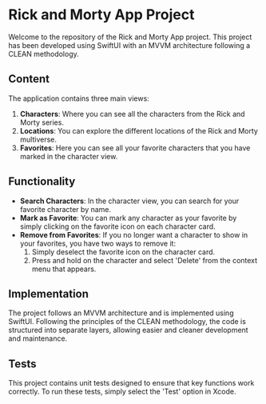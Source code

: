 
# Rick and Morty App Project

Welcome to the repository of the Rick and Morty App project. This project has been developed using SwiftUI with an MVVM architecture following a CLEAN methodology.

## Content

The application contains three main views:

1. **Characters**: Where you can see all the characters from the Rick and Morty series.
2. **Locations**: You can explore the different locations of the Rick and Morty multiverse.
3. **Favorites**: Here you can see all your favorite characters that you have marked in the character view.

## Functionality

- **Search Characters**: In the character view, you can search for your favorite character by name.
- **Mark as Favorite**: You can mark any character as your favorite by simply clicking on the favorite icon on each character card.
- **Remove from Favorites**: If you no longer want a character to show in your favorites, you have two ways to remove it:
    1. Simply deselect the favorite icon on the character card.
    2. Press and hold on the character and select 'Delete' from the context menu that appears.

## Implementation

The project follows an MVVM architecture and is implemented using SwiftUI. Following the principles of the CLEAN methodology, the code is structured into separate layers, allowing easier and cleaner development and maintenance.

## Tests

This project contains unit tests designed to ensure that key functions work correctly. To run these tests, simply select the 'Test' option in Xcode.

